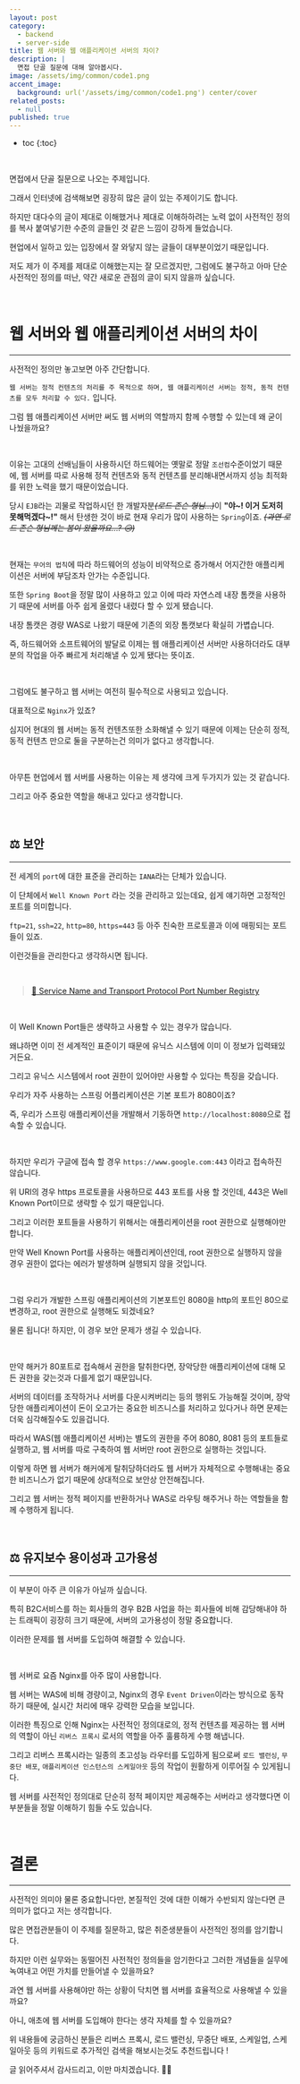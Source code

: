 ```yaml
---
layout: post
category:
  - backend
  - server-side
title: 웹 서버와 웹 애플리케이션 서버의 차이?
description: |
  면접 단골 질문에 대해 알아봅시다.
image: /assets/img/common/code1.png
accent_image:
  background: url('/assets/img/common/code1.png') center/cover
related_posts:
  - null
published: true
---
```


* toc
{:toc}

<br />

면접에서 단골 질문으로 나오는 주제입니다.

그래서 인터넷에 검색해보면 굉장히 많은 글이 있는 주제이기도 합니다.

하지만 대다수의 글이 제대로 이해했거나 제대로 이해하하려는 노력 없이 사전적인 정의를 복사 붙여넣기한 수준의 글들인 것 같은 느낌이 강하게 들었습니다.

현업에서 일하고 있는 입장에서 잘 와닿지 않는 글들이 대부분이었기 때문입니다.

저도 제가 이 주제를 제대로 이해했는지는 잘 모르겠지만, 그럼에도 불구하고 아마 단순 사전적인 정의를 떠난, 약간 새로운 관점의 글이 되지 않을까 싶습니다.

<br />

# 웹 서버와 웹 애플리케이션 서버의 차이

---

사전적인 정의만 놓고보면 아주 간단합니다.

`웹 서버는 정적 컨텐츠의 처리를 주 목적으로 하며, 웹 애플리케이션 서버는 정적, 동적 컨텐츠를 모두 처리할 수 있다.` 입니다.

그럼 웹 애플리케이션 서버만 써도 웹 서버의 역할까지 함께 수행할 수 있는데 왜 굳이 나눴을까요?

<br />

이유는 고대의 선배님들이 사용하시던 하드웨어는 옛말로 정말 `조선컴`수준이었기 때문에, 웹 서버를 따로 사용해 정적 컨텐츠와 동적 컨텐츠를 분리해내면서까지 성능 최적화를 위한 노력을 했기 때문이었습니다.

당시 `EJB`라는 괴물로 작업하시던 한 개발자분~~_(로드 존슨 형님...)_~~이 **"야~! 이거 도저히 못해먹겠다~!"** 해서 탄생한 것이 바로 현재 우리가 많이 사용하는 `Spring`이죠. ~~_(과연 로드 존슨 형님께는 봄이 왔을까요...? 😥)_~~

<br />

현재는 `무어의 법칙`에 따라 하드웨어의 성능이 비약적으로 증가해서 어지간한 애플리케이션은 서버에 부담조차 안가는 수준입니다.

또한 `Spring Boot`을 정말 많이 사용하고 있고 이에 따라 자연스레 내장 톰캣을 사용하기 때문에 서버를 아주 쉽게 올렸다 내렸다 할 수 있게 됐습니다.

내장 톰캣은 경량 WAS로 나왔기 때문에 기존의 외장 톰캣보다 확실히 가볍습니다.

즉, 하드웨어와 소프트웨어의 발달로 이제는 웹 애플리케이션 서버만 사용하더라도 대부분의 작업을 아주 빠르게 처리해낼 수 있게 됐다는 뜻이죠.

<br />

그럼에도 불구하고 웹 서버는 여전히 필수적으로 사용되고 있습니다. 

대표적으로 `Nginx`가 있죠?

심지어 현대의 웹 서버는 동적 컨텐츠또한 소화해낼 수 있기 때문에 이제는 단순히 정적, 동적 컨텐츠 만으로 둘을 구분하는건 의미가 없다고 생각합니다.

<br />

아무튼 현업에서 웹 서버를 사용하는 이유는 제 생각에 크게 두가지가 있는 것 같습니다. 

그리고 아주 중요한 역할을 해내고 있다고 생각합니다.

<br />

## ⚖️ 보안

---

전 세계의 `port`에 대한 표준을 관리하는 `IANA`라는 단체가 있습니다.

이 단체에서 `Well Known Port` 라는 것을 관리하고 있는데요, 쉽게 얘기하면 고정적인 포트를 의미합니다.

`ftp=21`, `ssh=22`, `http=80`, `https=443` 등 아주 친숙한 프로토콜과 이에 매핑되는 포트들이 있죠.

이런것들을 관리한다고 생각하시면 됩니다.

<br />

> [📜 Service Name and Transport Protocol Port Number Registry](https://www.iana.org/assignments/service-names-port-numbers/service-names-port-numbers.xhtml)

<br />

이 Well Known Port들은 생략하고 사용할 수 있는 경우가 많습니다.

왜냐하면 이미 전 세계적인 표준이기 때문에 유닉스 시스템에 이미 이 정보가 입력돼있거든요.

그리고 유닉스 시스템에서 root 권한이 있어야만 사용할 수 있다는 특징을 갖습니다. 

우리가 자주 사용하는 스프링 어플리케이션은 기본 포트가 8080이죠?

즉, 우리가 스프링 애플리케이션을 개발해서 기동하면 `http://localhost:8080`으로 접속할 수 있습니다.

<br />

하지만 우리가 구글에 접속 할 경우 `https://www.google.com:443` 이라고 접속하진 않습니다.

위 URI의 경우 https 프로토콜을 사용하므로 443 포트를 사용 할 것인데, 443은 Well Known Port이므로 생략할 수 있기 때문입니다.

그리고 이러한 포트들을 사용하기 위해서는 애플리케이션을 root 권한으로 실행해야만 합니다.

만약 Well Known Port를 사용하는 애플리케이션인데, root 권한으로 실행하지 않을 경우 권한이 없다는 에러가 발생하며 실행되지 않을 것입니다.

<br />

그럼 우리가 개발한 스프링 애플리케이션의 기본포트인 8080을 http의 포트인 80으로 변경하고, root 권한으로 실행해도 되겠네요?

물론 됩니다! 하지만, 이 경우 보안 문제가 생길 수 있습니다.

<br />

만약 해커가 80포트로 접속해서 권한을 탈취한다면, 장악당한 애플리케이션에 대해 모든 권한을 갖는것과 다를게 없기 때문입니다.

서버의 데이터를 조작하거나 서버를 다운시켜버리는 등의 행위도 가능해질 것이며, 장악당한 애플리케이션이 돈이 오고가는 중요한 비즈니스를 처리하고 있다거나 하면 문제는 더욱 심각해질수도 있을겁니다.

따라서 WAS(웹 애플리케이션 서버)는 별도의 권한을 주어 8080, 8081 등의 포트들로 실행하고, 웹 서버를 따로 구축하여 웹 서버만 root 권한으로 실행하는 것입니다.

이렇게 하면 웹 서버가 해커에게 탈취당하더라도 웹 서버가 자체적으로 수행해내는 중요한 비즈니스가 없기 때문에 상대적으로 보안상 안전해집니다.

그리고 웹 서버는 정적 페이지를 반환하거나 WAS로 라우팅 해주거나 하는 역할들을 함께 수행하게 됩니다.

<br />

## ⚖️ 유지보수 용이성과 고가용성

---

이 부분이 아주 큰 이유가 아닐까 싶습니다.

특히 B2C서비스를 하는 회사들의 경우 B2B 사업을 하는 회사들에 비해 감당해내야 하는 트래픽이 굉장히 크기 때문에, 서버의 고가용성이 정말 중요합니다.

이러한 문제를 웹 서버를 도입하여 해결할 수 있습니다.

<br />

웹 서버로 요즘 Nginx를 아주 많이 사용합니다.

웹 서버는 WAS에 비해 경량이고, Nginx의 경우 `Event Driven`이라는 방식으로 동작하기 때문에, 실시간 처리에 매우 강력한 모습을 보입니다.

이러한 특징으로 인해 Nginx는 사전적인 정의대로의, 정적 컨텐츠를 제공하는 웹 서버의 역할이 아닌 `리버스 프록시` 로서의 역할을 아주 훌륭하게 수행 해냅니다.

그리고 리버스 프록시라는 일종의 초고성능 라우터를 도입하게 됨으로써 `로드 밸런싱`, `무중단 배포`, `애플리케이션 인스턴스의 스케일아웃` 등의 작업이 원활하게 이루어질 수 있게됩니다.

웹 서버를 사전적인 정의대로 단순히 정적 페이지만 제공해주는 서버라고 생각했다면 이 부분들을 정말 이해하기 힘들 수도 있습니다.

<br />

# 결론

---

사전적인 의미야 물론 중요합니다만, 본질적인 것에 대한 이해가 수반되지 않는다면 큰 의미가 없다고 저는 생각합니다.

많은 면접관분들이 이 주제를 질문하고, 많은 취준생분들이 사전적인 정의를 암기합니다.

하지만 이런 실무와는 동떨어진 사전적인 정의들을 암기한다고 그러한 개념들을 실무에 녹여내고 어떤 가치를 만들어낼 수 있을까요?

과연 웹 서버를 사용해야만 하는 상황이 닥치면 웹 서버를 효율적으로 사용해낼 수 있을까요?

아니, 애초에 웹 서버를 도입해야 한다는 생각 자체를 할 수 있을까요?

위 내용들에 궁금하신 분들은 리버스 프록시, 로드 밸런싱, 무중단 배포, 스케일업, 스케일아웃 등의 키워드로 추가적인 검색을 해보시는것도 추천드립니다 !

글 읽어주셔서 감사드리고, 이만 마치겠습니다. 🙇‍♂️

<br />
